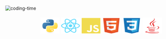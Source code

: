 
<div  align="center">
  <div style="display: inline_block"><br>
    <img align="left" height="150" alt="coding-time" src="https://cdn.discordapp.com/attachments/576084553148530689/1040598768887795732/Wtpp.gif">
    <h1 align="center"></h1>
    <img align="center" alt="Rodrigo-Python" height="50" width="60" src="https://raw.githubusercontent.com/devicons/devicon/master/icons/python/python-original.svg">
    <img align="center" alt="Rodrigo-React" height="50" width="60" src="https://raw.githubusercontent.com/devicons/devicon/master/icons/react/react-original.svg">
    <img align="center" alt="Rodrigo-Js" height="50" width="60" src="https://raw.githubusercontent.com/devicons/devicon/master/icons/javascript/javascript-plain.svg">
    <img align="center" alt="Rodrigo-HTML" height="50" width="60" src="https://raw.githubusercontent.com/devicons/devicon/master/icons/html5/html5-original.svg">
    <img align="center" alt="Rodrigo-CSS" height="50" width="60" src="https://raw.githubusercontent.com/devicons/devicon/master/icons/css3/css3-original.svg">
    <img align="center" alt="Rodrigo-Java" height="50" width="60" src="https://raw.githubusercontent.com/devicons/devicon/master/icons/java/java-plain.svg">
  </div>
</div>

  ##
<br>
